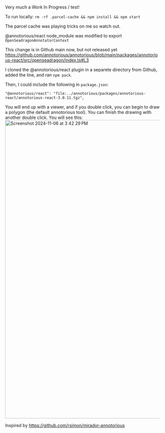 Very much a Work In Progress / test!

To run locally:
`rm -rf .parcel-cache && npm install && npm start`

The parcel cache was playing tricks on me so watch out.

@annotorious/react node_module was modified to export `OpenSeadragonAnnotatorContext`

This change is in Github main now, but not released yet
https://github.com/annotorious/annotorious/blob/main/packages/annotorious-react/src/openseadragon/index.ts#L3

I cloned the @annotorious/react plugin in a separete directory from Github, added the line, and ran `npm pack`.

Then, I could include the following in `package.json`:
```
"@annotorious/react": "file:../annotorious/packages/annotorious-react/annotorious-react-3.0.11.tgz",
```

You will end up with a viewer, and if you double click, you can begin to draw a polygon (the default annotorious tool). You can finish the drawing with another double click.
You will see this:
<img width="968" alt="Screenshot 2024-11-06 at 3 42 29 PM" src="https://github.com/user-attachments/assets/5bd9324d-fc14-46e9-ba93-6b29304ffc4d">



Inspired by https://github.com/rsimon/mirador-annotorious 

